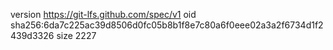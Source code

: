 version https://git-lfs.github.com/spec/v1
oid sha256:6da7c225ac39d8506d0fc05b8b1f8e7c80a6f0eee02a3a2f6734d1f2439d3326
size 2227
